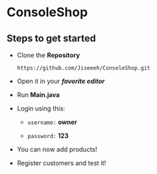 # ConsoleShop

## Steps to get started

- Clone the **Repository**

  ```git
  https://github.com/Jiseeeh/ConsoleShop.git
  ```

- Open it in your ***favorite editor***

- Run **Main.java**

- Login using this:

    - `username:` **owner**

    - `password:` **123**

- You can now add products!

- Register customers and test it!